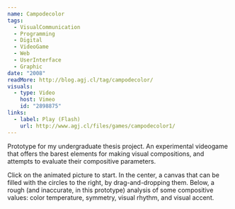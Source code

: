 ```yaml
---
name: Campodecolor
tags:
  - VisualCommunication
  - Programming
  - Digital
  - VideoGame
  - Web
  - UserInterface
  - Graphic
date: "2008"
readMore: http://blog.agj.cl/tag/campodecolor/
visuals:
  - type: Video
    host: Vimeo
    id: "2898875"
links:
  - label: Play (Flash)
    url: http://www.agj.cl/files/games/campodecolor1/
---
```



Prototype for my undergraduate thesis project. An experimental videogame that offers the barest elements for making visual compositions, and attempts to evaluate their compositive parameters.

Click on the animated picture to start. In the center, a canvas that can be filled with the circles to the right, by drag-and-dropping them. Below, a rough (and inaccurate, in this prototype) analysis of some compositive values: color temperature, symmetry, visual rhythm, and visual accent.
